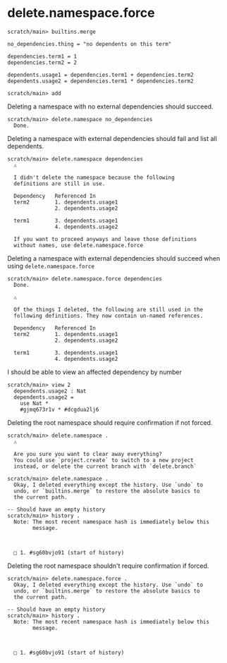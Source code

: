 # delete.namespace.force

``` ucm :hide
scratch/main> builtins.merge
```

``` unison :hide
no_dependencies.thing = "no dependents on this term"

dependencies.term1 = 1
dependencies.term2 = 2

dependents.usage1 = dependencies.term1 + dependencies.term2
dependents.usage2 = dependencies.term1 * dependencies.term2
```

``` ucm :hide
scratch/main> add
```

Deleting a namespace with no external dependencies should succeed.

``` ucm
scratch/main> delete.namespace no_dependencies
  Done.

```

Deleting a namespace with external dependencies should fail and list all dependents.

``` ucm :error
scratch/main> delete.namespace dependencies
  ⚠️
  
  I didn't delete the namespace because the following
  definitions are still in use.
  
  Dependency   Referenced In
  term2        1. dependents.usage1
               2. dependents.usage2
               
  term1        3. dependents.usage1
               4. dependents.usage2
  
  If you want to proceed anyways and leave those definitions
  without names, use delete.namespace.force

```

Deleting a namespace with external dependencies should succeed when using `delete.namespace.force`

``` ucm
scratch/main> delete.namespace.force dependencies
  Done.

  ⚠️
  
  Of the things I deleted, the following are still used in the
  following definitions. They now contain un-named references.
  
  Dependency   Referenced In
  term2        1. dependents.usage1
               2. dependents.usage2
               
  term1        3. dependents.usage1
               4. dependents.usage2

```

I should be able to view an affected dependency by number

``` ucm
scratch/main> view 2
  dependents.usage2 : Nat
  dependents.usage2 =
    use Nat *
    #gjmq673r1v * #dcgdua2lj6

```

Deleting the root namespace should require confirmation if not forced.

``` ucm
scratch/main> delete.namespace .
  ⚠️
  
  Are you sure you want to clear away everything?
  You could use `project.create` to switch to a new project
  instead, or delete the current branch with `delete.branch`

scratch/main> delete.namespace .
  Okay, I deleted everything except the history. Use `undo` to
  undo, or `builtins.merge` to restore the absolute basics to
  the current path.

-- Should have an empty history
scratch/main> history .
  Note: The most recent namespace hash is immediately below this
        message.
  
  
  
  □ 1. #sg60bvjo91 (start of history)

```

Deleting the root namespace shouldn't require confirmation if forced.

``` ucm
scratch/main> delete.namespace.force .
  Okay, I deleted everything except the history. Use `undo` to
  undo, or `builtins.merge` to restore the absolute basics to
  the current path.

-- Should have an empty history
scratch/main> history .
  Note: The most recent namespace hash is immediately below this
        message.
  
  
  
  □ 1. #sg60bvjo91 (start of history)

```

